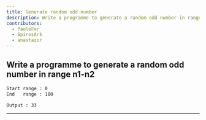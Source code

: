 ```yaml
---
title: Generate random odd number
description: Write a programme to generate a random odd number in range n1-n2
contributors:
  - PaoloFer
  - SpirosArk
  - anastazir
---
```


## Write a programme to generate a random odd number in range n1-n2

```txt
Start range : 0
End   range : 100

Output : 33
```

---
